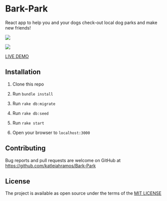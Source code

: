 # Bark-Park

React app to help you and your dogs check-out local dog parks and make new friends!

![](https://i.imgur.com/VspCMYM.png)

![](https://media.giphy.com/media/69sHeFFc6ybtxzQir6/giphy.gif)



[LIVE DEMO](https://bark-park-app.herokuapp.com/)

## Installation

1. Clone this repo 

2. Run `bundle install`

3. Run `rake db:migrate`

4. Run `rake db:seed`

5. Run `rake start`

6. Open your browser to `localhost:3000`

## Contributing

Bug reports and pull requests are welcome on GitHub at https://github.com/katleiahramos/Bark-Park

## License

The project is available as open source under the terms of the [MIT LICENSE](https://opensource.org/licenses/MIT)
